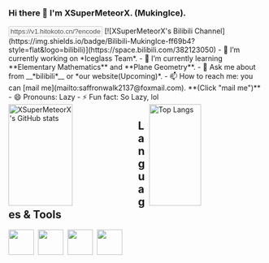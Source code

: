 ### Hi there 👋 I'm XSuperMeteorX. (MukingIce).
<input value="https://v1.hitokoto.cn/?encode=text" disabled>
[![XSuperMeteorX's Bilibili Channel](https://img.shields.io/badge/Bilibili-MukingIce-ff69b4?style=flat&logo=bilibili)](https://space.bilibili.com/382123050)
- 🔭 I’m currently working on *Iceglass Team*.
- 🌱 I’m currently learning **Elementary Mathematics** and **Plane Geometry**.
- 💬 Ask me about from __*bilibili*__ or *our website(Upcoming)*.
- 📫 How to reach me: you can [mail me](mailto:saffronwalk2137@foxmail.com). **(Click "mail me")**
- 😄 Pronouns: Lazy
- ⚡ Fun fact: So Lazy, lol

<img align="left" title="XSuperMeteorX's GitHub stats" src="https://github-readme-stats-git-masterrstaa-rickstaa.vercel.app/api?username=XSuperMeteorX&show_icons=true&count_private=true&theme=tokyonight" width="50%" height="200px" />

<img align="right" title="Top Langs" src="https://github-readme-stats-git-masterrstaa-rickstaa.vercel.app/api/top-langs/?username=anuraghazra&layout=compact" width="45%" height="200px"/>

## Languages & Tools

<img src="https://cdn.jsdelivr.net/gh/devicons/devicon/icons/nodejs/nodejs-original.svg" width="50px" height="50px" />&nbsp;
<img src="https://cdn.jsdelivr.net/gh/devicons/devicon/icons/javascript/javascript-original.svg" width="50px" height="50px" />&nbsp;
<img src="https://cdn.jsdelivr.net/gh/devicons/devicon/icons/go/go-original.svg" width="50px" height="50px" />&nbsp;
<img src="https://cdn.jsdelivr.net/gh/devicons/devicon/icons/latex/latex-original.svg" width="50px" height="50px" />&nbsp;
